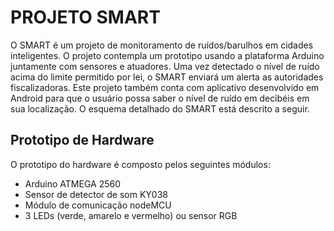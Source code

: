# PROJETO SMART #
O SMART é um projeto de monitoramento de ruídos/barulhos em cidades inteligentes. O projeto contempla um prototipo usando a
plataforma Arduino juntamente com sensores e atuadores. Uma vez detectado o nível de ruído acima do limite permitido por lei, 
o SMART enviará um alerta as autoridades fiscalizadoras. Este projeto também conta com aplicativo desenvolvido em Android para que o usuário possa saber o nível de ruído em decibéis em sua localização. O esquema detalhado do SMART está descrito a seguir.

## Prototipo de Hardware ##
O prototipo do hardware é composto pelos seguintes módulos:
- Arduino ATMEGA 2560
- Sensor de detector de som KY038
- Módulo de comunicação nodeMCU
- 3 LEDs (verde, amarelo e vermelho) ou sensor RGB

